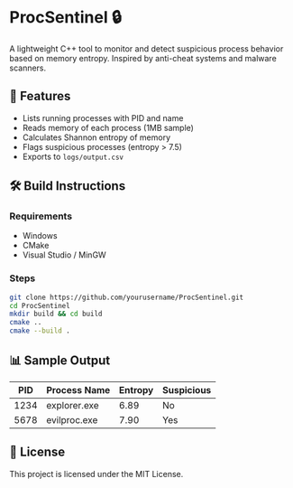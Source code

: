 # ProcSentinel 🔒

A lightweight C++ tool to monitor and detect suspicious process behavior based on memory entropy. Inspired by anti-cheat systems and malware scanners.

## 📌 Features
- Lists running processes with PID and name
- Reads memory of each process (1MB sample)
- Calculates Shannon entropy of memory
- Flags suspicious processes (entropy > 7.5)
- Exports to `logs/output.csv`

## 🛠 Build Instructions

### Requirements
- Windows
- CMake
- Visual Studio / MinGW

### Steps
```bash
git clone https://github.com/yourusername/ProcSentinel.git
cd ProcSentinel
mkdir build && cd build
cmake ..
cmake --build .
```

## 📊 Sample Output

| PID | Process Name | Entropy | Suspicious |
|-----|--------------|---------|------------|
| 1234 | explorer.exe | 6.89    | No         |
| 5678 | evilproc.exe | 7.90    | Yes        |

## 📝 License
This project is licensed under the MIT License.